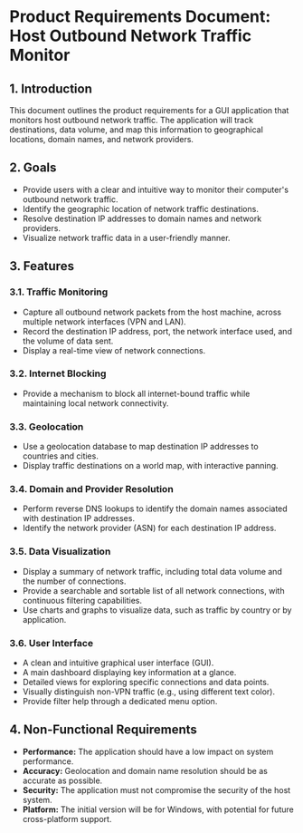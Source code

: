 # Product Requirements Document: Host Outbound Network Traffic Monitor

## 1. Introduction

This document outlines the product requirements for a GUI application that monitors host outbound network traffic. The application will track destinations, data volume, and map this information to geographical locations, domain names, and network providers.

## 2. Goals

*   Provide users with a clear and intuitive way to monitor their computer's outbound network traffic.
*   Identify the geographic location of network traffic destinations.
*   Resolve destination IP addresses to domain names and network providers.
*   Visualize network traffic data in a user-friendly manner.

## 3. Features

### 3.1. Traffic Monitoring

*   Capture all outbound network packets from the host machine, across multiple network interfaces (VPN and LAN).
*   Record the destination IP address, port, the network interface used, and the volume of data sent.
*   Display a real-time view of network connections.

### 3.2. Internet Blocking

*   Provide a mechanism to block all internet-bound traffic while maintaining local network connectivity.

### 3.3. Geolocation

*   Use a geolocation database to map destination IP addresses to countries and cities.
*   Display traffic destinations on a world map, with interactive panning.

### 3.4. Domain and Provider Resolution

*   Perform reverse DNS lookups to identify the domain names associated with destination IP addresses.
*   Identify the network provider (ASN) for each destination IP address.

### 3.5. Data Visualization

*   Display a summary of network traffic, including total data volume and the number of connections.
*   Provide a searchable and sortable list of all network connections, with continuous filtering capabilities.
*   Use charts and graphs to visualize data, such as traffic by country or by application.

### 3.6. User Interface

*   A clean and intuitive graphical user interface (GUI).
*   A main dashboard displaying key information at a glance.
*   Detailed views for exploring specific connections and data points.
*   Visually distinguish non-VPN traffic (e.g., using different text color).
*   Provide filter help through a dedicated menu option.

## 4. Non-Functional Requirements

*   **Performance:** The application should have a low impact on system performance.
*   **Accuracy:** Geolocation and domain name resolution should be as accurate as possible.
*   **Security:** The application must not compromise the security of the host system.
*   **Platform:** The initial version will be for Windows, with potential for future cross-platform support.

